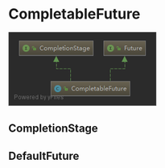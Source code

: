 # CompletableFuture

![CompletableFuture](./images/CompletableFuture.png)

## CompletionStage

## DefaultFuture
